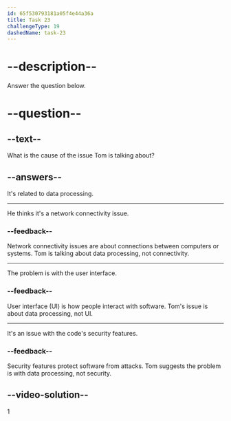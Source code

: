 ```yaml
---
id: 65f530793181a05f4e44a36a
title: Task 23
challengeType: 19
dashedName: task-23
---
```


<!--
AUDIO REFERENCE: 
Tom: Well, I believe it may be related to data processing.
-->

# --description--

Answer the question below.

# --question--

## --text--

What is the cause of the issue Tom is talking about?

## --answers--

It's related to data processing.

---

He thinks it's a network connectivity issue.

### --feedback--

Network connectivity issues are about connections between computers or systems. Tom is talking about data processing, not connectivity.

---

The problem is with the user interface.

### --feedback--

User interface (UI) is how people interact with software. Tom's issue is about data processing, not UI.

---

It's an issue with the code's security features.

### --feedback--

Security features protect software from attacks. Tom suggests the problem is with data processing, not security.

## --video-solution--

1
